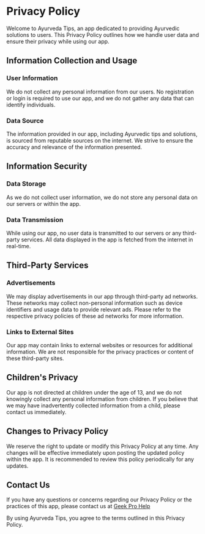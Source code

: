# Privacy Policy

Welcome to Ayurveda Tips, an app dedicated to providing Ayurvedic solutions to users. This Privacy Policy outlines how we handle user data and ensure their privacy while using our app.

## Information Collection and Usage

### User Information
We do not collect any personal information from our users. No registration or login is required to use our app, and we do not gather any data that can identify individuals.

### Data Source
The information provided in our app, including Ayurvedic tips and solutions, is sourced from reputable sources on the internet. We strive to ensure the accuracy and relevance of the information presented.

## Information Security

### Data Storage
As we do not collect user information, we do not store any personal data on our servers or within the app.

### Data Transmission
While using our app, no user data is transmitted to our servers or any third-party services. All data displayed in the app is fetched from the internet in real-time.

## Third-Party Services

### Advertisements
We may display advertisements in our app through third-party ad networks. These networks may collect non-personal information such as device identifiers and usage data to provide relevant ads. Please refer to the respective privacy policies of these ad networks for more information.

### Links to External Sites
Our app may contain links to external websites or resources for additional information. We are not responsible for the privacy practices or content of these third-party sites.

## Children's Privacy

Our app is not directed at children under the age of 13, and we do not knowingly collect any personal information from children. If you believe that we may have inadvertently collected information from a child, please contact us immediately.

## Changes to Privacy Policy

We reserve the right to update or modify this Privacy Policy at any time. Any changes will be effective immediately upon posting the updated policy within the app. It is recommended to review this policy periodically for any updates.

## Contact Us

If you have any questions or concerns regarding our Privacy Policy or the practices of this app, please contact us at [Geek Pro Help](mailto:geekprogeek@gmail.com)

By using Ayurveda Tips, you agree to the terms outlined in this Privacy Policy.
